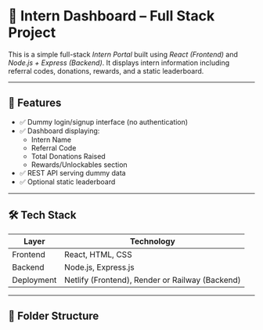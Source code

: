 # 🌟 Intern Dashboard – Full Stack Project

This is a simple full-stack *Intern Portal* built using *React (Frontend)* and *Node.js + Express (Backend)*. It displays intern information including referral codes, donations, rewards, and a static leaderboard.

---

## 🔧 Features

- ✅ Dummy login/signup interface (no authentication)
- ✅ Dashboard displaying:
  - Intern Name
  - Referral Code
  - Total Donations Raised
  - Rewards/Unlockables section
- ✅ REST API serving dummy data
- ✅ Optional static leaderboard

---

## 🛠 Tech Stack

| Layer       | Technology          |
|-------------|---------------------|
| Frontend    | React, HTML, CSS    |
| Backend     | Node.js, Express.js |
| Deployment  | Netlify (Frontend), Render or Railway (Backend) |

---

## 📁 Folder Structure